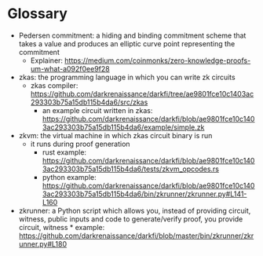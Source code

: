 # Glossary

* Pedersen commitment: a hiding and binding commitment scheme that takes a value and produces an elliptic curve point representing the commitment
	* Explainer: https://medium.com/coinmonks/zero-knowledge-proofs-um-what-a092f0ee9f28
* zkas: the programming language in which you can write zk circuits
	* zkas compiler: https://github.com/darkrenaissance/darkfi/tree/ae9801fce10c1403ac293303b75a15db115b4da6/src/zkas
        * an example circuit written in zkas:  https://github.com/darkrenaissance/darkfi/blob/ae9801fce10c1403ac293303b75a15db115b4da6/example/simple.zk
* zkvm: the virtual machine in which zkas circuit binary is run
	* it runs during proof generation
		* rust example: https://github.com/darkrenaissance/darkfi/blob/ae9801fce10c1403ac293303b75a15db115b4da6/tests/zkvm_opcodes.rs
		* python example: https://github.com/darkrenaissance/darkfi/blob/ae9801fce10c1403ac293303b75a15db115b4da6/bin/zkrunner/zkrunner.py#L141-L160
* zkrunner: a Python script which allows you, instead of providing circuit, witness, public inputs and code to generate/verify proof, you provide circuit, witness
		* example: https://github.com/darkrenaissance/darkfi/blob/master/bin/zkrunner/zkrunner.py#L180
